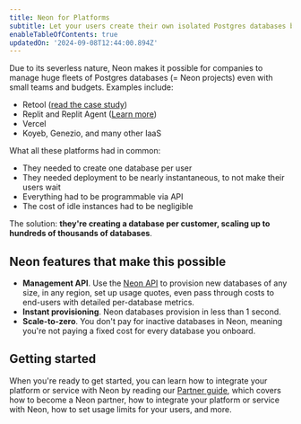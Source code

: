 ```yaml
---
title: Neon for Platforms
subtitle: Let your users create their own isolated Postgres databases by integrating Neon into your platform
enableTableOfContents: true
updatedOn: '2024-09-08T12:44:00.894Z'
---
```


Due to its severless nature, Neon makes it possible for companies to manage huge fleets of Postgres databases (= Neon projects) even with small teams and budgets. Examples include:

- Retool ([read the case study](https://neon.tech/blog/how-retool-uses-retool-and-the-neon-api-to-manage-300k-postgres-databases))
- Replit and Replit Agent ([Learn more](https://neon.tech/blog/looking-at-how-replit-agent-handles-databases))
- Vercel
- Koyeb, Genezio, and many other IaaS

What all these platforms had in common:

- They needed to create one database per user
- They needed deployment to be nearly instantaneous, to not make their users wait
- Everything had to be programmable via API
- The cost of idle instances had to be negligible

The solution: **they're creating a database per customer, scaling up to hundreds of thousands of databases**. 

<CTA title="Want to know more?" description="Our database-per-user guide walks you through how to set up a database-per user model in Neon" buttonText="Database-per-user guide" buttonUrl="/docs/use-cases/database-per-user" />

## Neon features that make this possible

- **Management API**. Use the [Neon API](https://api-docs.neon.tech/reference/getting-started-with-neon-api) to provision new databases of any size, in any region, set up usage quotes, even pass through costs to end-users with detailed per-database metrics.
- **Instant provisioning**. Neon databases provision in less than 1 second.
- **Scale-to-zero**. You don't pay for inactive databases in Neon, meaning you're not paying a fixed cost for every database you onboard.

## Getting started

When you're ready to get started, you can learn how to integrate your platform or service with Neon by reading our [Partner guide](https://neon.tech/docs/guides/partner-intro), which covers how to become a Neon partner, how to integrate your platform or service with Neon, how to set usage limits for your users, and more.
